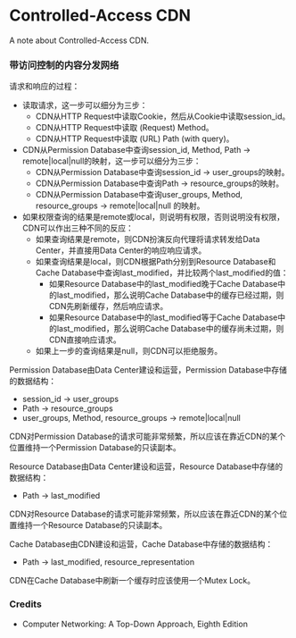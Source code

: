 # Controlled-Access CDN
A note about Controlled-Access CDN.

### 带访问控制的内容分发网络

请求和响应的过程：
- 读取请求，这一步可以细分为三步：
  - CDN从HTTP Request中读取Cookie，然后从Cookie中读取session_id。
  - CDN从HTTP Request中读取 (Request) Method。
  - CDN从HTTP Request中读取 (URL) Path (with query)。
- CDN从Permission Database中查询session_id, Method, Path -> remote|local|null的映射，这一步可以细分为三步：
  - CDN从Permission Database中查询session_id -> user_groups的映射。
  - CDN从Permission Database中查询Path -> resource_groups的映射。
  - CDN从Permission Database中查询user_groups, Method, resource_groups -> remote|local|null 的映射。
- 如果权限查询的结果是remote或local，则说明有权限，否则说明没有权限，CDN可以作出三种不同的反应：
  - 如果查询结果是remote，则CDN扮演反向代理将请求转发给Data Center，并直接用Data Center的响应响应请求。
  - 如果查询结果是local，则CDN根据Path分别到Resource Database和Cache Database中查询last_modified，并比较两个last_modified的值：
    - 如果Resource Database中的last_modified晚于Cache Database中的last_modified，那么说明Cache Database中的缓存已经过期，则CDN先刷新缓存，然后响应请求。
    - 如果Resource Database中的last_modified等于Cache Database中的last_modified，那么说明Cache Database中的缓存尚未过期，则CDN直接响应请求。
  - 如果上一步的查询结果是null，则CDN可以拒绝服务。

Permission Database由Data Center建设和运营，Permission Database中存储的数据结构：
- session_id -> user_groups
- Path -> resource_groups
- user_groups, Method, resource_groups -> remote|local|null

CDN对Permission Database的请求可能非常频繁，所以应该在靠近CDN的某个位置维持一个Permission Database的只读副本。

Resource Database由Data Center建设和运营，Resource Database中存储的数据结构：
- Path -> last_modified

CDN对Resource Database的请求可能非常频繁，所以应该在靠近CDN的某个位置维持一个Resource Database的只读副本。

Cache Database由CDN建设和运营，Cache Database中存储的数据结构：
- Path -> last_modified, resource_representation

CDN在Cache Database中刷新一个缓存时应该使用一个Mutex Lock。

### Credits
- Computer Networking: A Top-Down Approach, Eighth Edition
